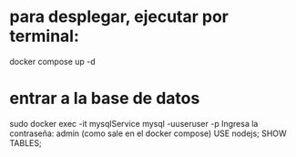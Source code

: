 # para desplegar, ejecutar por terminal:
docker compose up -d

# entrar a la base de datos
sudo docker exec -it mysqlService mysql -uuseruser -p
Ingresa la contraseña: admin (como sale en el docker compose)
USE nodejs;
SHOW TABLES;
